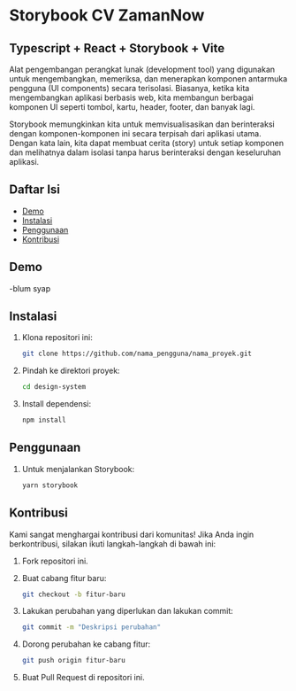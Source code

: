 # Storybook CV ZamanNow
## Typescript + React + Storybook + Vite


Alat pengembangan perangkat lunak (development tool) yang digunakan untuk mengembangkan, memeriksa, dan menerapkan komponen antarmuka pengguna (UI components) secara terisolasi. Biasanya, ketika kita mengembangkan aplikasi berbasis web, kita membangun berbagai komponen UI seperti tombol, kartu, header, footer, dan banyak lagi.

Storybook memungkinkan kita untuk memvisualisasikan dan berinteraksi dengan komponen-komponen ini secara terpisah dari aplikasi utama. Dengan kata lain, kita dapat membuat cerita (story) untuk setiap komponen dan melihatnya dalam isolasi tanpa harus berinteraksi dengan keseluruhan aplikasi.

## Daftar Isi

- [Demo](#demo)
- [Instalasi](#instalasi)
- [Penggunaan](#penggunaan)
- [Kontribusi](#kontribusi)

## Demo

  -blum syap

## Instalasi

1. Klona repositori ini:

   ```bash
   git clone https://github.com/nama_pengguna/nama_proyek.git

2. Pindah ke direktori proyek:

    ```bash
    cd design-system

3. Install dependensi:

    ```bash
   npm install

## Penggunaan

1. Untuk menjalankan Storybook:

   ```bash
   yarn storybook

## Kontribusi

Kami sangat menghargai kontribusi dari komunitas! Jika Anda ingin berkontribusi, silakan ikuti langkah-langkah di bawah ini:

1. Fork repositori ini.

2. Buat cabang fitur baru:

   ```bash
   git checkout -b fitur-baru

3. Lakukan perubahan yang diperlukan dan lakukan commit:

   ```bash
   git commit -m "Deskripsi perubahan"

4. Dorong perubahan ke cabang fitur:

   ```bash
   git push origin fitur-baru

5. Buat Pull Request di repositori ini.




   
